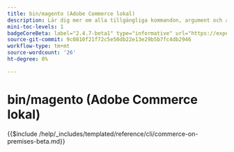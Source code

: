 ```yaml
---
title: bin/magento (Adobe Commerce lokal)
description: Lär dig mer om alla tillgängliga kommandon, argument och alternativ för kommandoradsverktyget Adobe Commerce bin/magento.
mini-toc-levels: 1
badgeCoreBeta: label="2.4.7-beta1" type="informative" url="https://experienceleague.adobe.com/docs/commerce-operations/release/notes/adobe-commerce/2-4-7.html"
source-git-commit: 9c0810f21f72c5e50db22e13e29b5b7fc4db2946
workflow-type: tm+mt
source-wordcount: '26'
ht-degree: 0%

---
```


# bin/magento (Adobe Commerce lokal)

{{$include /help/_includes/templated/reference/cli/commerce-on-premises-beta.md}}
